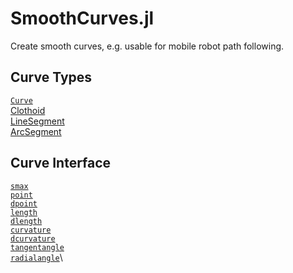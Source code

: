 # SmoothCurves.jl

Create smooth curves, e.g. usable for mobile robot path following.


## Curve Types

[`Curve`](@ref)\
[Clothoid](@ref)\
[LineSegment](@ref)\
[ArcSegment](@ref)


## Curve Interface

[`smax`](@ref)\
[`point`](@ref)\
[`dpoint`](@ref)\
[`length`](@ref)\
[`dlength`](@ref)\
[`curvature`](@ref)\
[`dcurvature`](@ref)\
[`tangentangle`](@ref)\
[`radialangle`](@ref)\
